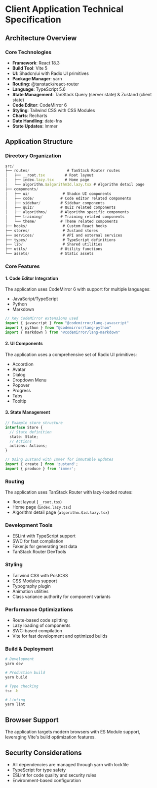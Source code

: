 # Client Application Technical Specification

## Architecture Overview

### Core Technologies

- **Framework**: React 18.3
- **Build Tool**: Vite 5
- **UI**: Shadcn/ui with Radix UI primitives
- **Package Manager**: yarn
- **Routing**: @tanstack/react-router
- **Language**: TypeScript 5.6
- **State Management**: TanStack Query (server state) & Zustand (client state)
- **Code Editor**: CodeMirror 6
- **Styling**: Tailwind CSS with CSS Modules
- **Charts**: Recharts
- **Date Handling**: date-fns
- **State Updates**: Immer

## Application Structure

### Directory Organization

```typescript
src/
├── routes/                 # TanStack Router routes
│   ├── __root.tsx         # Root layout
│   ├── index.lazy.tsx     # Home page
│   └── algorithm.$algorithmId.lazy.tsx # Algorithm detail page
├── components/
│   ├── ui/               # Shadcn UI components
│   ├── code/            # Code editor related components
│   ├── sidebar/         # Sidebar components
│   ├── quiz/            # Quiz related components
│   ├── algorithms/      # Algorithm specific components
│   ├── training/        # Training related components
│   └── theme/           # Theme related components
├── hooks/                # Custom React hooks
├── stores/               # Zustand stores
├── services/             # API and external services
├── types/                # TypeScript definitions
├── lib/                  # Shared utilities
├── utils/               # Utility functions
└── assets/              # Static assets
```

### Core Features

#### 1. Code Editor Integration

The application uses CodeMirror 6 with support for multiple languages:
- JavaScript/TypeScript
- Python
- Markdown

```typescript
// Key CodeMirror extensions used
import { javascript } from "@codemirror/lang-javascript"
import { python } from "@codemirror/lang-python"
import { markdown } from "@codemirror/lang-markdown"
```

#### 2. UI Components

The application uses a comprehensive set of Radix UI primitives:
- Accordion
- Avatar
- Dialog
- Dropdown Menu
- Popover
- Progress
- Tabs
- Tooltip

#### 3. State Management

```typescript
// Example store structure
interface Store {
  // State definition
  state: State;
  // Actions
  actions: Actions;
}

// Using Zustand with Immer for immutable updates
import { create } from 'zustand';
import { produce } from 'immer';
```

### Routing

The application uses TanStack Router with lazy-loaded routes:
- Root layout (`__root.tsx`)
- Home page (`index.lazy.tsx`)
- Algorithm detail page (`algorithm.$id.lazy.tsx`)

### Development Tools

- ESLint with TypeScript support
- SWC for fast compilation
- Faker.js for generating test data
- TanStack Router DevTools

### Styling

- Tailwind CSS with PostCSS
- CSS Modules support
- Typography plugin
- Animation utilities
- Class variance authority for component variants

### Performance Optimizations

- Route-based code splitting
- Lazy loading of components
- SWC-based compilation
- Vite for fast development and optimized builds

### Build & Deployment

```bash
# Development
yarn dev

# Production build
yarn build

# Type checking
tsc -b

# Linting
yarn lint
```

## Browser Support

The application targets modern browsers with ES Module support, leveraging Vite's build optimization features.

## Security Considerations

- All dependencies are managed through yarn with lockfile
- TypeScript for type safety
- ESLint for code quality and security rules
- Environment-based configuration
